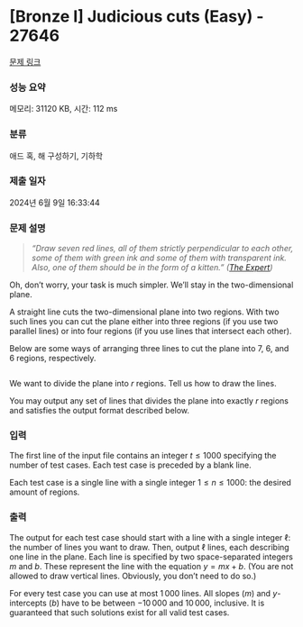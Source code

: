 # [Bronze I] Judicious cuts (Easy) - 27646 

[문제 링크](https://www.acmicpc.net/problem/27646) 

### 성능 요약

메모리: 31120 KB, 시간: 112 ms

### 분류

애드 혹, 해 구성하기, 기하학

### 제출 일자

2024년 6월 9일 16:33:44

### 문제 설명

<blockquote>
<p><em>“Draw seven red lines, all of them strictly perpendicular to each other, some of them with green ink and some of them with transparent ink. Also, one of them should be in the form of a kitten.” </em><em>(<a href="https://www.youtube.com/watch?v=BKorP55Aqvg">The Expert</a>)</em></p>
</blockquote>

<p>Oh, don’t worry, your task is much simpler. We’ll stay in the two-dimensional plane.</p>

<p>A straight line cuts the two-dimensional plane into two regions. With two such lines you can cut the plane either into three regions (if you use two parallel lines) or into four regions (if you use lines that intersect each other).</p>

<p>Below are some ways of arranging three lines to cut the plane into 7, 6, and 6 regions, respectively.</p>

<p style="text-align: center;"><img alt="" src="https://upload.acmicpc.net/83560455-cda9-43c0-a354-3cb15f882a4b/-/preview/"></p>

<p>We want to divide the plane into <em>r</em> regions. Tell us how to draw the lines.</p>

<p>You may output any set of lines that divides the plane into exactly <em>r</em> regions and satisfies the output format described below.</p>

### 입력 

 <p>The first line of the input file contains an integer <em>t</em> ≤ 1000 specifying the number of test cases. Each test case is preceded by a blank line.</p>

<p>Each test case is a single line with a single integer 1 ≤ <em>n</em> ≤ 1000: the desired amount of regions.</p>

### 출력 

 <p>The output for each test case should start with a line with a single integer ℓ: the number of lines you want to draw. Then, output ℓ lines, each describing one line in the plane. Each line is specified by two space-separated integers <em>m</em> and <em>b</em>. These represent the line with the equation <em>y</em> = <em>m</em><em>x</em> + <em>b</em>. (You are not allowed to draw vertical lines. Obviously, you don’t need to do so.)</p>

<p>For every test case you can use at most 1 000 lines. All slopes (<em>m</em>) and <em>y</em>-intercepts (<em>b</em>) have to be between −10 000 and 10 000, inclusive. It is guaranteed that such solutions exist for all valid test cases.</p>

